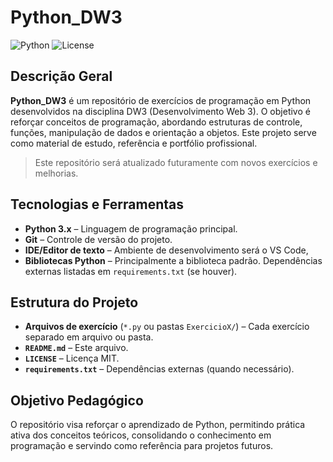 # Python_DW3

![Python](https://img.shields.io/badge/Python-3.x-blue?logo=python)
![License](https://img.shields.io/badge/License-MIT-green)

## Descrição Geral
**Python_DW3** é um repositório de exercícios de programação em Python desenvolvidos na disciplina DW3 (Desenvolvimento Web 3). O objetivo é reforçar conceitos de programação, abordando estruturas de controle, funções, manipulação de dados e orientação a objetos. Este projeto serve como material de estudo, referência e portfólio profissional.

> Este repositório será atualizado futuramente com novos exercícios e melhorias.

## Tecnologias e Ferramentas
- **Python 3.x** – Linguagem de programação principal.  
- **Git** – Controle de versão do projeto.  
- **IDE/Editor de texto** – Ambiente de desenvolvimento será o VS Code, 
- **Bibliotecas Python** – Principalmente a biblioteca padrão. Dependências externas listadas em `requirements.txt` (se houver).

## Estrutura do Projeto
- **Arquivos de exercício** (`*.py` ou pastas `ExercicioX/`) – Cada exercício separado em arquivo ou pasta.  
- **`README.md`** – Este arquivo.  
- **`LICENSE`** – Licença MIT.  
- **`requirements.txt`** – Dependências externas (quando necessário).

## Objetivo Pedagógico
O repositório visa reforçar o aprendizado de Python, permitindo prática ativa dos conceitos teóricos, consolidando o conhecimento em programação e servindo como referência para projetos futuros.


